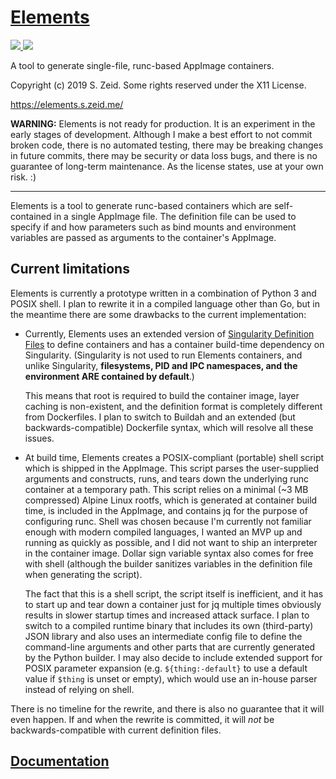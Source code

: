 [Elements](https://www.youtube.com/watch?v=N0ziDSLJhq4)
=======================================================

[![](https://img.shields.io/badge/license-X11-green.svg?style=flat-square)
](blob/master/LICENSE.txt)
![](https://img.shields.io/badge/status-pre--alpha-red.svg?style=flat-square)  

A tool to generate single-file, runc-based AppImage containers.

Copyright (c) 2019 S. Zeid.  Some rights reserved under the X11 License.

<https://elements.s.zeid.me/>

**WARNING:**  Elements is not ready for production.  It is an experiment
in the early stages of development.  Although I make a best effort to not
commit broken code, there is no automated testing, there may be breaking
changes in future commits, there may be security or data loss bugs, and
there is no guarantee of long-term maintenance.  As the license states,
use at your own risk.  :)

*                        *                        *                        *

Elements is a tool to generate runc-based containers which are self-contained
in a single AppImage file.  The definition file can be used to specify if
and how parameters such as bind mounts and environment variables are passed
as arguments to the container's AppImage.


Current limitations
-------------------

Elements is currently a prototype written in a combination of Python 3 and
POSIX shell.  I plan to rewrite it in a compiled language other than Go,
but in the meantime there are some drawbacks to the current implementation:

* Currently, Elements uses an extended version of [Singularity Definition
  Files][sdf] to define containers and has a container build-time dependency
  on Singularity.  (Singularity is not used to run Elements containers, and
  unlike Singularity, **filesystems, PID and IPC namespaces, and the
  environment ARE contained by default**.)  
    
  This means that root is required to build the container image, layer
  caching is non-existent, and the definition format is completely different
  from Dockerfiles.  I plan to switch to Buildah and an extended (but
  backwards-compatible) Dockerfile syntax, which will resolve all these issues.

* At build time, Elements creates a POSIX-compliant (portable) shell script
  which is shipped in the AppImage.  This script parses the user-supplied
  arguments and constructs, runs, and tears down the underlying runc container
  at a temporary path.  This script relies on a minimal (~3 MB compressed)
  Alpine Linux rootfs, which is generated at container build time, is
  included in the AppImage, and contains jq for the purpose of configuring
  runc.  Shell was chosen because I'm currently not familiar enough with
  modern compiled languages, I wanted an MVP up and running as quickly as
  possible, and I did not want to ship an interpreter in the container image.
  Dollar sign variable syntax also comes for free with shell (although the
  builder sanitizes variables in the definition file when generating the
  script).
  
  The fact that this is a shell script, the script itself is inefficient, and
  it has to start up and tear down a container just for jq multiple times
  obviously results in slower startup times and increased attack surface.
  I plan to switch to a compiled runtime binary that includes its own
  (third-party) JSON library and also uses an intermediate config file to
  define the command-line arguments and other parts that are currently
  generated by the Python builder.  I may also decide to include extended
  support for POSIX parameter expansion (e.g. `${thing:-default}` to use
  a default value if `$thing` is unset or empty), which would use an
  in-house parser instead of relying on shell.


There is no timeline for the rewrite, and there is also no guarantee that it
will even happen.  If and when the rewrite is committed, it will _not_ be
backwards-compatible with current definition files.


[sdf]: https://www.sylabs.io/guides/3.0/user-guide/definition_files.html


## [Documentation](https://elements.s.zeid.me/)

